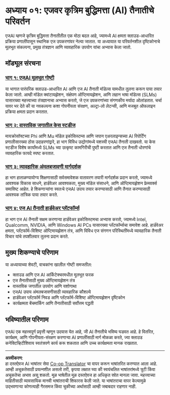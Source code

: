 <!--
CO_OP_TRANSLATOR_METADATA:
{
  "original_hash": "ddfe62b8e130979b7034bc6fbb7d510c",
  "translation_date": "2025-09-17T20:34:37+00:00",
  "source_file": "Module01/README.md",
  "language_code": "mr"
}
-->
# अध्याय ०१: एजवर कृत्रिम बुद्धिमत्ता (AI) तैनातीचे परिवर्तन

एजAI म्हणजे कृत्रिम बुद्धिमत्ता तैनातीतील एक मोठा बदल आहे, ज्यामध्ये AI क्षमता क्लाउड-आधारित प्रक्रिया प्रणालींपासून स्थानिक एज उपकरणांवर नेल्या जातात. या अध्यायात या परिवर्तनशील दृष्टिकोनाचे मूलभूत संकल्पना, प्रमुख तंत्रज्ञान आणि व्यावहारिक उपयोग यांचा अभ्यास केला जातो.

## मॉड्यूल संरचना

### [भाग १: एजAI मूलभूत गोष्टी](./01.EdgeAIFundamentals.md)
या भागात पारंपरिक क्लाउड-आधारित AI आणि एज AI तैनाती मॉडेल्स यामधील तुलना करून पाया तयार केला जातो. आम्ही मॉडेल क्वांटायझेशन, संक्षेपण ऑप्टिमायझेशन, आणि लहान भाषा मॉडेल्स (SLMs) यासारख्या महत्त्वाच्या तंत्रज्ञानाचा अभ्यास करतो, जे एज उपकरणांच्या संगणकीय मर्यादा ओलांडतात. चर्चा यावर भर देते की या नवकल्पना कशा गोपनीयता संरक्षण, अल्ट्रा-लो लेटन्सी, आणि मजबूत ऑफलाइन प्रक्रिया क्षमता प्रदान करतात.

### [भाग २: वास्तविक जगातील केस स्टडीज](./02.RealWorldCaseStudies.md)
मायक्रोसॉफ्टच्या Phi आणि Mu मॉडेल इकोसिस्टम्स आणि जपान एअरलाइन्सच्या AI रिपोर्टिंग प्रणालीसारख्या ठोस उदाहरणांद्वारे, हा भाग विविध उद्योगांमध्ये यशस्वी एजAI तैनाती दाखवतो. या केस स्टडीज विशेष कार्यांमध्ये SLMs च्या उत्कृष्ट कामगिरीची पुष्टी करतात आणि एज तैनाती धोरणांचे व्यावहारिक फायदे स्पष्ट करतात.

### [भाग ३: व्यावहारिक अंमलबजावणी मार्गदर्शक](./03.PracticalImplementationGuide.md)
हा भाग हाताळण्यायोग्य शिक्षणासाठी सर्वसमावेशक वातावरण तयारी मार्गदर्शक प्रदान करतो, ज्यामध्ये आवश्यक विकास साधने, हार्डवेअर आवश्यकता, मुख्य मॉडेल संसाधने, आणि ऑप्टिमायझेशन फ्रेमवर्क्स समाविष्ट आहेत. हे शिकणाऱ्यांना स्वतःचे एजAI उपाय तयार करण्यासाठी आणि तैनात करण्यासाठी आवश्यक तांत्रिक पाया तयार करते.

### [भाग ४: एज AI तैनाती हार्डवेअर प्लॅटफॉर्म्स](./04.EdgeDeployment.md)
हा भाग एज AI तैनाती सक्षम करणाऱ्या हार्डवेअर इकोसिस्टमचा अभ्यास करतो, ज्यामध्ये Intel, Qualcomm, NVIDIA, आणि Windows AI PCs यासारख्या प्लॅटफॉर्म्सचा समावेश आहे. हार्डवेअर क्षमता, प्लॅटफॉर्म-विशिष्ट ऑप्टिमायझेशन तंत्र, आणि विविध एज संगणन परिस्थितींमध्ये व्यावहारिक तैनाती विचार यांचे तपशीलवार तुलना प्रदान करते.

## मुख्य शिकण्याचे परिणाम

या अध्यायाच्या शेवटी, वाचकांना खालील गोष्टी समजतील:
- क्लाउड आणि एज AI आर्किटेक्चरमधील मूलभूत फरक
- एज तैनातीसाठी मुख्य ऑप्टिमायझेशन तंत्र
- वास्तविक जगातील उपयोग आणि यशोगाथा
- एजAI उपाय अंमलबजावणीसाठी व्यावहारिक कौशल्ये
- हार्डवेअर प्लॅटफॉर्म निवड आणि प्लॅटफॉर्म-विशिष्ट ऑप्टिमायझेशन दृष्टिकोन
- कार्यक्षमता बेंचमार्किंग आणि तैनातीसाठी सर्वोत्तम पद्धती

## भविष्यातील परिणाम

एजAI एक महत्त्वपूर्ण प्रवृत्ती म्हणून उदयास येत आहे, जी AI तैनातीचे भविष्य घडवत आहे. हे वितरित, कार्यक्षम, आणि गोपनीयता-संरक्षण करणाऱ्या AI प्रणालींसाठी मार्ग मोकळा करते, ज्या क्लाउड कनेक्टिव्हिटीशिवाय स्वतंत्रपणे कार्य करू शकतात आणि उच्च कार्यक्षमता मानक राखतात.

---

**अस्वीकरण**:  
हा दस्तऐवज AI भाषांतर सेवा [Co-op Translator](https://github.com/Azure/co-op-translator) चा वापर करून भाषांतरित करण्यात आला आहे. आम्ही अचूकतेसाठी प्रयत्नशील असलो तरी, कृपया लक्षात घ्या की स्वयंचलित भाषांतरांमध्ये त्रुटी किंवा अचूकतेचा अभाव असू शकतो. मूळ भाषेतील मूळ दस्तऐवज हा अधिकृत स्रोत मानला जावा. महत्त्वाच्या माहितीसाठी व्यावसायिक मानवी भाषांतराची शिफारस केली जाते. या भाषांतराचा वापर केल्यामुळे उद्भवणाऱ्या कोणत्याही गैरसमज किंवा चुकीच्या अर्थासाठी आम्ही जबाबदार राहणार नाही.